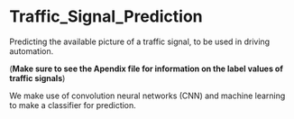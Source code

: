 # Traffic_Signal_Prediction
Predicting the available picture of a traffic signal, to be used in driving automation.

(**Make sure to see the Apendix file for information on the label values of traffic signals**)

We make use of convolution neural networks (CNN) and machine learning to make a classifier for prediction.
